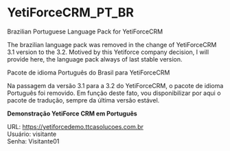 # YetiForceCRM_PT_BR

Brazilian Portuguese Language Pack for YetiForceCRM

The brazilian language pack was removed in the change of YetiForceCRM 3.1 version to the 3.2. Motived by this Yetiforce company decision, I will provide here, the language pack always of last stable version.

Pacote de idioma Português do Brasil para YetiForceCRM

Na passagem da versão 3.1 para a 3.2 do YetiForceCRM, o pacote de idioma Português foi removido. Em função deste fato, vou disponibilizar por aqui o pacote de tradução, sempre da última versão estável.

<strong>Demonstração YetiForce CRM em Português</strong>

URL: https://yetiforcedemo.ttcasolucoes.com.br<br>
Usuário: visitante<br>
Senha: Visitante01
